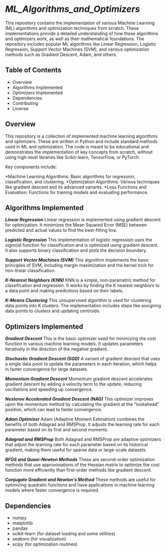 # ***ML_Algorithms_and_Optimizers***


This repository contains the implementation of various Machine Learning (ML) algorithms and optimization techniques from scratch. These implementations provide a detailed understanding of how these algorithms and optimizers work, as well as their mathematical foundations. The repository includes popular ML algorithms like Linear Regression, Logistic Regression, Support Vector Machines (SVM), and various optimization methods such as Gradient Descent, Adam, and others.

## **Table of Contents**

* Overview
* Algorithms Implemented
* Optimizers Implemented
* Dependencies
* Contributing
* License



## **Overview**
This repository is a collection of implemented machine learning algorithms and optimizers. These are written in Python and include standard methods used in ML and optimization. The code is meant to be educational and demonstrates the implementation of key concepts from scratch, without using high-level libraries like Scikit-learn, TensorFlow, or PyTorch.

Key components include:

*Machine Learning Algorithms: Basic algorithms for regression, classification, and clustering.
*Optimization Algorithms: Various techniques like gradient descent and its advanced variants.
*Loss Functions and Evaluation: Functions for training models and evaluating performance.

## **Algorithms Implemented**
***Linear Regression***
Linear regression is implemented using gradient descent for optimization. It minimizes the Mean Squared Error (MSE) between predicted and actual values to find the best-fitting line.

***Logistic Regression***
This implementation of logistic regression uses the sigmoid function for classification and is optimized using gradient descent. It also supports binary classification and plots the decision boundary.

***Support Vector Machines (SVM)***
This algorithm implements the basic principles of SVM, including margin maximization and the kernel trick for non-linear classification.

***K-Nearest Neighbors (KNN)***
KNN is a simple, non-parametric method for classification and regression. It works by finding the K nearest neighbors to a data point and making predictions based on their labels.

***K-Means Clustering***
This unsupervised algorithm is used for clustering data points into K clusters. The implementation includes steps like assigning data points to clusters and updating centroids.

## **Optimizers Implemented**
***Gradient Descent***
This is the basic optimizer used for minimizing the cost function in various machine learning models. It updates parameters iteratively in the direction of the negative gradient.

***Stochastic Gradient Descent (SGD)***
A variant of gradient descent that uses a single data point to update the parameters in each iteration, which helps in faster convergence for large datasets.

***Momentum Gradient Descent***
Momentum gradient descent accelerates gradient descent by adding a velocity term to the update, reducing oscillations and speeding up convergence.

***Nesterov Accelerated Gradient Descent (NAG)***
This optimizer improves upon the momentum method by calculating the gradient at the "lookahead" position, which can lead to faster convergence.

***Adam Optimizer***
Adam (Adaptive Moment Estimation) combines the benefits of both Adagrad and RMSProp. It adjusts the learning rate for each parameter based on its first and second moments.

***Adagrad and RMSProp***
Both Adagrad and RMSProp are adaptive optimizers that adjust the learning rate for each parameter based on its historical gradient, making them useful for sparse data or large-scale datasets.

***BFGS and Quasi-Newton Methods***
These are second-order optimization methods that use approximations of the Hessian matrix to optimize the cost function more efficiently than first-order methods like gradient descent.

***Conjugate Gradient and Newton’s Method***
These methods are useful for optimizing quadratic functions and have applications in machine learning models where faster convergence is required.



## **Dependencies**
* numpy
* matplotlib
* pandas
* scikit-learn (for dataset loading and some utilities)
* seaborn (for visualization)
* scipy (for optimization routines)


